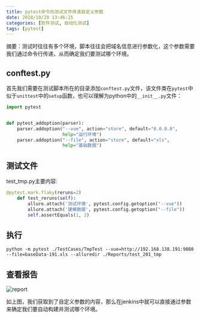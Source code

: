```yaml
---
title: pytest命令向测试文件传递自定义参数
date: 2018/10/20 13:46:25
categories: [软件测试, 自动化测试]
tags: [pytest]
---
```


摘要：测试时往往有多个环境，脚本往往会把域名信息进行参数化，这个参数需要我们通过命令行传递，从而确定我们要测试哪个环境。

<!-- more -->

## conftest.py

首先我们需要在测试脚本所在的目录添加`conftest.py`文件，该文件类在`pytest`中似于`unittest`中的`setup`函数，也可以理解为python中的`__init__.py`文件：

```python
import pytest


def pytest_addoption(parser):
    parser.addoption("--vue", action="store", default="0.0.0.0",
                     help="运行环境")
    parser.addoption("--file", action="store", default="xls",
                     help="基础数据")

```

## 测试文件

test_tmp.py主要内容:

```python
@pytest.mark.flaky(reruns=2)
    def test_reruns(self):
        allure.attach('测试环境', pytest.config.getoption("--vue"))
        allure.attach('建模数据', pytest.config.getoption("--file"))
        self.assertEquals(1, 2)
```

## 执行

`python -m pytest ./TestCases/TmpTest --vue=http://192.168.138.191:9080 --file=baseData-191.xls --alluredir ./Reports/test_201_tmp`

## 查看报告

![report](http://img.qizhenjun.com/TIM%E6%88%AA%E5%9B%BE20181017145403.png)

如上图，我们获取到了自定义参数的内容，那么在jenkins中就可以直接通过参数来确定我们要自动构建并测试哪个环境。